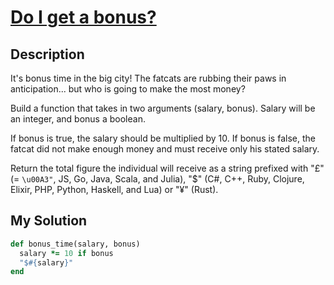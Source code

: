 # [Do I get a bonus?](https://www.codewars.com/kata/56f6ad906b88de513f000d96)

## Description
It's bonus time in the big city! The fatcats are rubbing their paws in anticipation... but who is going to make the most
money?

Build a function that takes in two arguments (salary, bonus). Salary will be an integer, and bonus a boolean.

If bonus is true, the salary should be multiplied by 10. If bonus is false, the fatcat did not make enough money and 
must receive only his stated salary.

Return the total figure the individual will receive as a string prefixed with "£" (= `\u00A3"`, JS, Go, Java, Scala, and 
Julia), "$" (C#, C++, Ruby, Clojure, Elixir, PHP, Python, Haskell, and Lua) or "¥" (Rust).

## My Solution
```ruby
def bonus_time(salary, bonus)
  salary *= 10 if bonus
  "$#{salary}"
end
```

